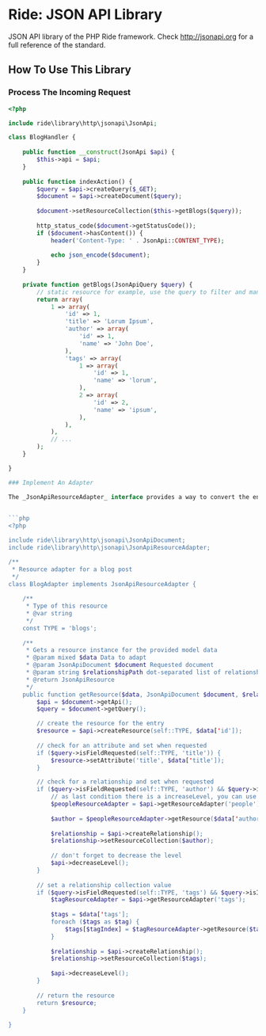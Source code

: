 # Ride: JSON API Library

JSON API library of the PHP Ride framework.
Check http://jsonapi.org for a full reference of the standard.

## How To Use This Library

### Process The Incoming Request

```php
<?php

include ride\library\http\jsonapi\JsonApi;

class BlogHandler {
    
    public function __construct(JsonApi $api) {
        $this->api = $api;
    }
    
    public function indexAction() {
        $query = $api->createQuery($_GET);
        $document = $api->createDocument($query);
        
        $document->setResourceCollection($this->getBlogs($query));
        
        http_status_code($document->getStatusCode());
        if ($document->hasContent()) {
            header('Content-Type: ' . JsonApi::CONTENT_TYPE);
    
            echo json_encode($document);
        }
    }
    
    private function getBlogs(JsonApiQuery $query) {
        // static resource for example, use the query to filter and manipulate the fetching of data
        return array(
            1 => array(
                'id' => 1,
                'title' => 'Lorum Ipsum',
                'author' => array(
                    'id' => 1,
                    'name' => 'John Doe',
                ), 
                'tags' => array(
                    1 => array(
                        'id' => 1,
                        'name' => 'lorum',
                    ),
                    2 => array(
                        'id' => 2,
                        'name' => 'ipsum',
                    ),                    
                ),
            ),
            // ...
        );
    }

}

### Implement An Adapter

The _JsonApiResourceAdapter_ interface provides a way to convert the entries of your model to a resource usable by the JSON API.
 

```php
<?php

include ride\library\http\jsonapi\JsonApiDocument;
include ride\library\http\jsonapi\JsonApiResourceAdapter;

/**
 * Resource adapter for a blog post
 */
class BlogAdapter implements JsonApiResourceAdapter {
   
    /**
     * Type of this resource
     * @var string
     */ 
    const TYPE = 'blogs';
    
    /**
     * Gets a resource instance for the provided model data
     * @param mixed $data Data to adapt
     * @param JsonApiDocument $document Requested document
     * @param string $relationshipPath dot-separated list of relationship names
     * @return JsonApiResource
     */
    public function getResource($data, JsonApiDocument $document, $relationshipPath = null) {
        $api = $document->getApi();
        $query = $document->getQuery();

        // create the resource for the entry        
        $resource = $api->createResource(self::TYPE, $data['id']);
        
        // check for an attribute and set when requested
        if ($query->isFieldRequested(self::TYPE, 'title')) {
            $resource->setAttribute('title', $data['title']);
        }

        // check for a relationship and set when requested        
        if ($query->isFieldRequested(self::TYPE, 'author') && $query->isIncluded($relationshipPath) && $api->increaseLevel()) {
            // as last condition there is a increaseLevel, you can use this to determine the depth of recursiveness
            $peopleResourceAdapter = $api->getResourceAdapter('people');
            
            $author = $peopleResourceAdapter->getResource($data['author'], $document);
            
            $relationship = $api->createRelationship();
            $relationship->setResourceCollection($author);
            
            // don't forget to decrease the level
            $api->decreaseLevel();
        }        
        
        // set a relationship collection value        
        if ($query->isFieldRequested(self::TYPE, 'tags') && $query->isIncluded($relationshipPath) && $api->increaseLevel()) {
            $tagResourceAdapter = $api->getResourceAdapter('tags');
            
            $tags = $data['tags'];
            foreach ($tags as $tag) {
                $tags[$tagIndex] = $tagResourceAdapter->getResource($tag, $document);
            }
            
            $relationship = $api->createRelationship();
            $relationship->setResourceCollection($tags);
            
            $api->decreaseLevel();
        }
        
        // return the resource
        return $resource;
    }
    
}
